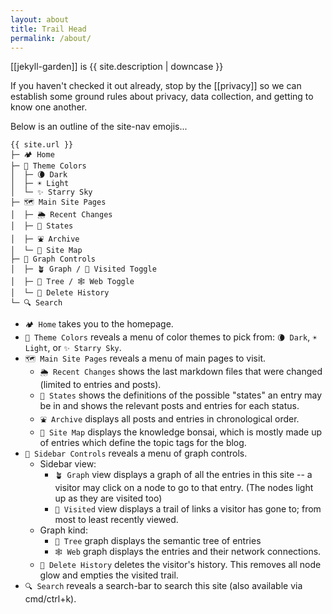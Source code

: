 ```yaml
---
layout: about
title: Trail Head
permalink: /about/
---
```


[[jekyll-garden]] is {{ site.description | downcase }}

If you haven't checked it out already, stop by the [[privacy]] so we can establish some ground rules about privacy, data collection, and getting to know one another.

Below is an outline of the site-nav emojis...

```
{{ site.url }}
├─ 🏕 Home
├─ 🌈 Theme Colors
│  ├─ 🌘 Dark
│  ├─ ☀️ Light
│  └─ ✨ Starry Sky
├─ 🗺 Main Site Pages
│  ├─ 🌦️ Recent Changes
│  ├─ 🔖 States
│  ├─ ⛲️ Archive
│  └─ 🎋 Site Map
├─ 🧭 Graph Controls
│  ├─ 🪴 Graph / 🥾 Visited Toggle
│  ├─ 🌳 Tree / 🕸️ Web Toggle
│  └─ 🧹 Delete History
└─ 🔍 Search
```

- `🏕 Home` takes you to the homepage.
- `🌈 Theme Colors` reveals a menu of color themes to pick from: `🌘 Dark`, `☀️ Light`, or `✨ Starry Sky`.
- `🗺 Main Site Pages` reveals a menu of main pages to visit.
  - `🌦️ Recent Changes` shows the last markdown files that were changed (limited to entries and posts).
  - `🔖 States` shows the definitions of the possible "states" an entry may be in and shows the relevant posts and entries for each status.
  - `⛲️ Archive` displays all posts and entries in chronological order.
  - `🎋 Site Map` displays the knowledge bonsai, which is mostly made up of entries which define the topic tags for the blog.
- `🧭 Sidebar Controls` reveals a menu of graph controls.
  - Sidebar view:
    - `🪴 Graph` view displays a graph of all the entries in this site -- a visitor may click on a node to go to that entry. (The nodes light up as they are visited too)
    - `🥾 Visited` view displays a trail of links a visitor has gone to; from most to least recently viewed.
  - Graph kind:
    - `🌳 Tree` graph displays the semantic tree of entries
    - `🕸️ Web` graph displays the entries and their network connections.
  - `🧹 Delete History` deletes the visitor's history. This removes all node glow and empties the visited trail.
- `🔍 Search` reveals a search-bar to search this site (also available via cmd/ctrl+k).
